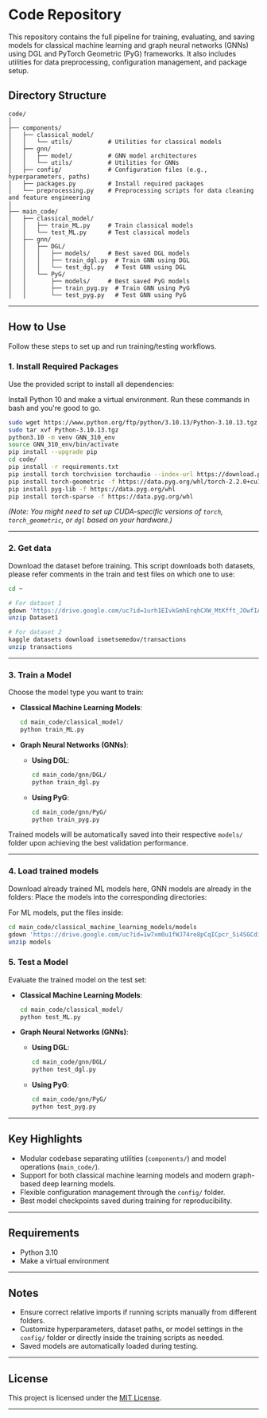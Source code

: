 # Code Repository

This repository contains the full pipeline for training, evaluating, and saving models for classical machine learning and graph neural networks (GNNs) using DGL and PyTorch Geometric (PyG) frameworks. It also includes utilities for data preprocessing, configuration management, and package setup.

## Directory Structure

```
code/
│
├── components/
│   ├── classical_model/
│   │   └── utils/          # Utilities for classical models
│   ├── gnn/
│   │   ├── model/          # GNN model architectures
│   │   └── utils/          # Utilities for GNNs
│   ├── config/             # Configuration files (e.g., hyperparameters, paths)
│   ├── packages.py         # Install required packages
│   └── preprocessing.py    # Preprocessing scripts for data cleaning and feature engineering
│
├── main_code/
│   ├── classical_model/
│   │   ├── train_ML.py     # Train classical models
│   │   └── test_ML.py      # Test classical models
│   ├── gnn/
│   │   ├── DGL/
│   │   │   ├── models/     # Best saved DGL models
│   │   │   ├── train_dgl.py  # Train GNN using DGL
│   │   │   └── test_dgl.py   # Test GNN using DGL
│   │   └── PyG/
│   │       ├── models/     # Best saved PyG models
│   │       ├── train_pyg.py  # Train GNN using PyG
│   │       └── test_pyg.py   # Test GNN using PyG
```

---

## How to Use

Follow these steps to set up and run training/testing workflows.

### 1. Install Required Packages

Use the provided script to install all dependencies:

Install Python 10 and make a virtual environment. Run these commands in bash and you're good to go.
```bash
sudo wget https://www.python.org/ftp/python/3.10.13/Python-3.10.13.tgz
sudo tar xvf Python-3.10.13.tgz
python3.10 -m venv GNN_310_env
source GNN_310_env/bin/activate
pip install --upgrade pip
cd code/
pip install -r requirements.txt
pip install torch torchvision torchaudio --index-url https://download.pytorch.org/whl/cu121
pip install torch-geometric -f https://data.pyg.org/whl/torch-2.2.0+cu121.html
pip install pyg-lib -f https://data.pyg.org/whl
pip install torch-sparse -f https://data.pyg.org/whl
```

_(Note: You might need to set up CUDA-specific versions of `torch`, `torch_geometric`, or `dgl` based on your hardware.)_

---

### 2. Get data

Download the dataset before training. This script downloads both datasets, please refer comments in the train and test files on  which one to use:

```bash
cd ~

# For dataset 1
gdown 'https://drive.google.com/uc?id=1urh1EIvkGmhErqhCXW_MtKfft_JOwfIA' -O Dataset1.zip
unzip Dataset1

# For dataset 2
kaggle datasets download ismetsemedov/transactions
unzip transactions
```

---

### 3. Train a Model

Choose the model type you want to train:

- **Classical Machine Learning Models**:
  ```bash
  cd main_code/classical_model/
  python train_ML.py
  ```

- **Graph Neural Networks (GNNs)**:

  - **Using DGL**:
    ```bash
    cd main_code/gnn/DGL/
    python train_dgl.py
    ```

  - **Using PyG**:
    ```bash
    cd main_code/gnn/PyG/
    python train_pyg.py
    ```

Trained models will be automatically saved into their respective `models/` folder upon achieving the best validation performance.

---

### 4. Load trained models
Download already trained ML models here, GNN models are already in the folders:
Place the models into the corresponding directories:

For ML models, put the files inside:
```bash
cd main_code/classical_machine_learning_models/models
gdown 'https://drive.google.com/uc?id=1w7xm0u1fWJ74re8pCqICpcr_5i4SGCdi' -O models.zip
unzip models
```


### 5. Test a Model

Evaluate the trained model on the test set:

- **Classical Machine Learning Models**:
  ```bash
  cd main_code/classical_model/
  python test_ML.py
  ```

- **Graph Neural Networks (GNNs)**:

  - **Using DGL**:
    ```bash
    cd main_code/gnn/DGL/
    python test_dgl.py
    ```

  - **Using PyG**:
    ```bash
    cd main_code/gnn/PyG/
    python test_pyg.py
    ```

---

## Key Highlights

- Modular codebase separating utilities (`components/`) and model operations (`main_code/`).
- Support for both classical machine learning models and modern graph-based deep learning models.
- Flexible configuration management through the `config/` folder.
- Best model checkpoints saved during training for reproducibility.

---

## Requirements

- Python 3.10
- Make a virtual environment

---

## Notes

- Ensure correct relative imports if running scripts manually from different folders.
- Customize hyperparameters, dataset paths, or model settings in the `config/` folder or directly inside the training scripts as needed.
- Saved models are automatically loaded during testing.

---

## License

This project is licensed under the [MIT License](LICENSE).

---
